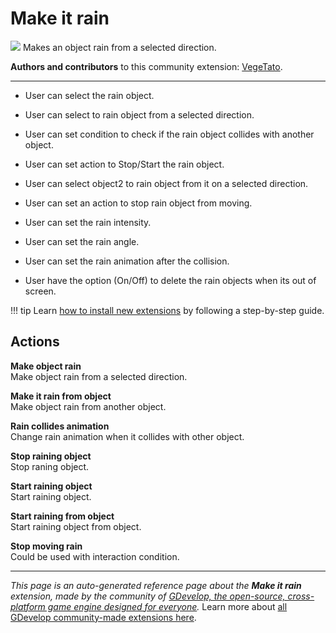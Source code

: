 # Make it rain

<img src="https://resources.gdevelop-app.com/assets/Icons/Glyphster Pack/Master/SVG/Weather/Weather_forecast_umbrella_weather_rain_water_drop.svg" class="extension-icon"></img>
Makes an object rain from a selected direction.

**Authors and contributors** to this community extension: [VegeTato](https://gd.games/VegeTato).

---

- User can select the rain object.

- User can select to rain object from a selected direction.
- User can set condition to check if the rain object collides with another object.
- User can set action to Stop/Start the rain object.
- User can select object2 to rain object from it on a selected direction.
- User can set an action to stop rain object from moving.
- User can set the rain intensity.
- User can set the rain angle.
- User can set the rain animation after the collision.
- User have the option (On/Off) to delete the rain objects when its out of screen.

!!! tip
    Learn [how to install new extensions](/gdevelop5/extensions/search) by following a step-by-step guide.

## Actions

**Make object rain**  
Make object rain from a selected direction.

**Make it rain from object**  
Make object rain from another object.

**Rain collides animation**  
Change rain animation when it collides with other object.

**Stop raining object**  
Stop raning object.

**Start raining object**  
Start raining object.

**Start raining from object**  
Start raining object from object.

**Stop moving rain**  
Could be used with interaction condition.



---

*This page is an auto-generated reference page about the **Make it rain** extension, made by the community of [GDevelop, the open-source, cross-platform game engine designed for everyone](https://gdevelop.io/).* Learn more about [all GDevelop community-made extensions here](/gdevelop5/extensions).